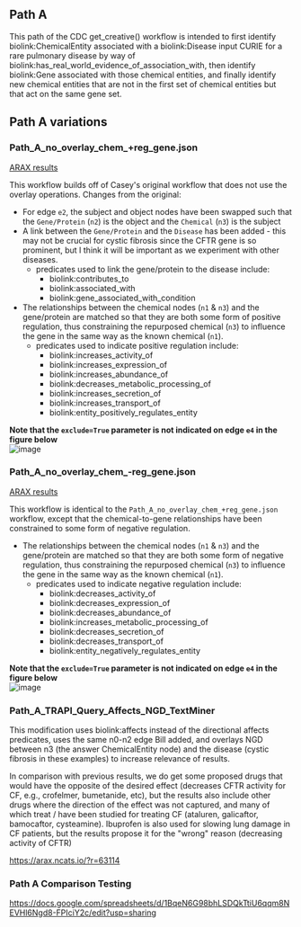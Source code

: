## Path A

This path of the CDC get_creative() workflow is intended to first identify biolink:ChemicalEntity associated with a biolink:Disease input CURIE for a rare pulmonary disease by way of biolink:has_real_world_evidence_of_association_with, then identify biolink:Gene associated with those chemical entities, and finally identify new chemical entities that are not in the first set of chemical entities but that act on the same gene set.

## Path A variations

### Path_A_no_overlay_chem_+reg_gene.json

[ARAX results](https://arax.ncats.io/?r=63042)

This workflow builds off of Casey's original workflow that does not use the overlay operations.
Changes from the original:
* For edge `e2`, the subject and object nodes have been swapped such that the `Gene/Protein` (`n2`) is the object and the `Chemical` (`n3`) is the subject
* A link between the `Gene/Protein` and the `Disease` has been added - this may not be crucial for cystic fibrosis since the CFTR gene is so prominent, but I think it will be important as we experiment with other diseases.
  * predicates used to link the gene/protein to the disease include:
    * biolink:contributes_to
    * biolink:associated_with
    * biolink:gene_associated_with_condition
* The relationships between the chemical nodes (`n1` & `n3`) and the gene/protein are matched so that they are both some form of positive regulation, thus constraining the repurposed chemical (`n3`) to influence the gene in the same way as the known chemical (`n1`). 
  * predicates used to indicate positive regulation include:
    * biolink:increases_activity_of
    * biolink:increases_expression_of
    * biolink:increases_abundance_of
    * biolink:decreases_metabolic_processing_of
    * biolink:increases_secretion_of
    * biolink:increases_transport_of
    * biolink:entity_positively_regulates_entity
    
 **Note that the `exclude=True` parameter is not indicated on edge `e4` in the figure below**   
![image](https://user-images.githubusercontent.com/7217210/188939691-9f5cfe09-e978-44c5-9458-ec48818e18b7.png)


### Path_A_no_overlay_chem_-reg_gene.json

[ARAX results](https://arax.ncats.io/?r=63044)

This workflow is identical to the `Path_A_no_overlay_chem_+reg_gene.json` workflow, except that the chemical-to-gene relationships have been constrained to some form of negative regulation.

* The relationships between the chemical nodes (`n1` & `n3`) and the gene/protein are matched so that they are both some form of negative regulation, thus constraining the repurposed chemical (`n3`) to influence the gene in the same way as the known chemical (`n1`). 
  * predicates used to indicate negative regulation include:
    * biolink:decreases_activity_of
    * biolink:decreases_expression_of
    * biolink:decreases_abundance_of
    * biolink:increases_metabolic_processing_of
    * biolink:decreases_secretion_of
    * biolink:decreases_transport_of
    * biolink:entity_negatively_regulates_entity
    
 **Note that the `exclude=True` parameter is not indicated on edge `e4` in the figure below**   
 ![image](https://user-images.githubusercontent.com/7217210/188940076-f08ed028-0b03-4337-9cce-9c6f614165c7.png)

### Path_A_TRAPI_Query_Affects_NGD_TextMiner

This modification uses biolink:affects instead of the directional affects predicates, uses the same n0-n2 edge Bill added, and overlays NGD between n3 (the answer ChemicalEntity node) and the disease (cystic fibrosis in these examples) to increase relevance of results.

In comparison with previous results, we do get some proposed drugs that would have the opposite of the desired effect (decreases CFTR activity for CF, e.g., crofelmer, bumetanide, etc), but the results also include other drugs where the direction of the effect was not captured, and many of which treat / have been studied for treating CF (ataluren, galicaftor, bamocaftor, cysteamine). Ibuprofen is also used for slowing lung damage in CF patients, but the results propose it for the "wrong" reason (decreasing activity of CFTR)

https://arax.ncats.io/?r=63114

### Path A Comparison Testing

https://docs.google.com/spreadsheets/d/1BqeN6G98bhLSDQkTtiU6qqm8NEVHl6Ngd8-FPIciY2c/edit?usp=sharing
